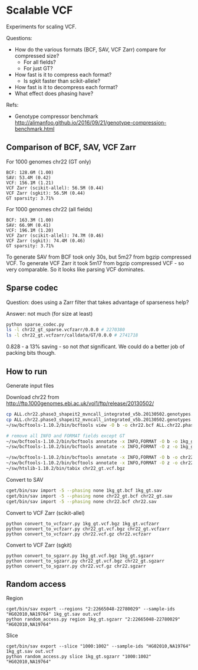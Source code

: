 # Scalable VCF

Experiments for scaling VCF.

Questions:
* How do the various formats (BCF, SAV, VCF Zarr) compare for compressed size?
    * For all fields?
    * For just GT?
* How fast is it to compress each format?
    * Is sgkit faster than scikit-allele?
* How fast is it to decompress each format?
* What effect does phasing have?

Refs:
* Genotype compressor benchmark http://alimanfoo.github.io/2016/09/21/genotype-compression-benchmark.html

## Comparison of BCF, SAV, VCF Zarr

For 1000 genomes chr22 (GT only)
```
BCF: 128.6M (1.00)
SAV: 53.4M (0.42)
VCF: 156.1M (1.21)
VCF Zarr (scikit-allel): 56.5M (0.44)
VCF Zarr (sgkit): 56.5M (0.44)
GT sparsity: 3.71%
```

For 1000 genomes chr22 (all fields)
```
BCF: 163.3M (1.00)
SAV: 66.9M (0.41)
VCF: 196.1M (1.20)
VCF Zarr (scikit-allel): 74.7M (0.46)
VCF Zarr (sgkit): 74.4M (0.46)
GT sparsity: 3.71%
```

To generate SAV from BCF took only 30s, but 5m27 from bgzip compressed VCF.
To generate VCF Zarr it took 5m17 from bgzip compressed VCF - so very comparable.
So it looks like parsing VCF dominates.

## Sparse codec

Question: does using a Zarr filter that takes advantage of sparseness help?

Answer: not much (for size at least)

```bash
python sparse_codec.py 
ls -l chr22_gt_sparse.vcfzarr/0.0.0 # 2270380
ls -l chr22_gt.vcfzarr/calldata/GT/0.0.0 # 2741718
```

0.828 - a 13% saving - so not *that* significant.
We could do a better job of packing bits though.

## How to run

Generate input files

Download chr22 from http://ftp.1000genomes.ebi.ac.uk/vol1/ftp/release/20130502/ 

```bash
cp ALL.chr22.phase3_shapeit2_mvncall_integrated_v5b.20130502.genotypes.vcf.gz chr22.vcf.gz
cp ALL.chr22.phase3_shapeit2_mvncall_integrated_v5b.20130502.genotypes.vcf.gz.tbi chr22.vcf.gz.tbi
~/sw/bcftools-1.10.2/bin/bcftools view -O b -o chr22.bcf ALL.chr22.phase3_shapeit2_mvncall_integrated_v5b.20130502.genotypes.vcf.gz

# remove all INFO and FORMAT fields except GT
~/sw/bcftools-1.10.2/bin/bcftools annotate -x INFO,FORMAT -O b -o 1kg_gt.bcf 1kg.vcf.bgz
~/sw/bcftools-1.10.2/bin/bcftools annotate -x INFO,FORMAT -O z -o 1kg_gt.vcf.bgz 1kg.vcf.bgz

~/sw/bcftools-1.10.2/bin/bcftools annotate -x INFO,FORMAT -O b -o chr22_gt.bcf ALL.chr22.phase3_shapeit2_mvncall_integrated_v5b.20130502.genotypes.vcf.gz
~/sw/bcftools-1.10.2/bin/bcftools annotate -x INFO,FORMAT -O z -o chr22_gt.vcf.bgz ALL.chr22.phase3_shapeit2_mvncall_integrated_v5b.20130502.genotypes.vcf.gz
~/sw/htslib-1.10.2/bin/tabix chr22_gt.vcf.bgz
```

Convert to SAV

```bash
cget/bin/sav import -5 --phasing none 1kg_gt.bcf 1kg_gt.sav
cget/bin/sav import -5 --phasing none chr22_gt.bcf chr22_gt.sav
cget/bin/sav import -5 --phasing none chr22.bcf chr22.sav
```

Convert to VCF Zarr (scikit-allel)

```
python convert_to_vcfzarr.py 1kg_gt.vcf.bgz 1kg_gt.vcfzarr
python convert_to_vcfzarr.py chr22_gt.vcf.bgz chr22_gt.vcfzarr
python convert_to_vcfzarr.py chr22.vcf.gz chr22.vcfzarr
```

Convert to VCF Zarr (sgkit)

```
python convert_to_sgzarr.py 1kg_gt.vcf.bgz 1kg_gt.sgzarr
python convert_to_sgzarr.py chr22_gt.vcf.bgz chr22_gt.sgzarr
python convert_to_sgzarr.py chr22.vcf.gz chr22.sgzarr
```

## Random access

Region
```
cget/bin/sav export --regions "2:22665048-22780029" --sample-ids "HG02010,NA19764" 1kg_gt.sav out.vcf
python random_access.py region 1kg_gt.sgzarr "2:22665048-22780029" "HG02010,NA19764"
```

Slice
```
cget/bin/sav export --slice "1000:1002" --sample-ids "HG02010,NA19764" 1kg_gt.sav out.vcf
python random_access.py slice 1kg_gt.sgzarr "1000:1002" "HG02010,NA19764"
```

